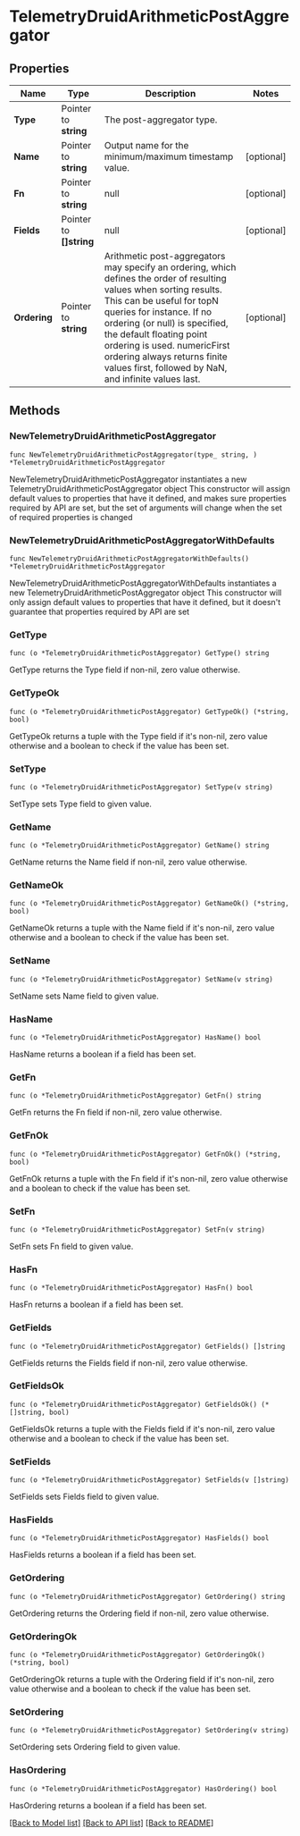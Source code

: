 # TelemetryDruidArithmeticPostAggregator

## Properties

Name | Type | Description | Notes
------------ | ------------- | ------------- | -------------
**Type** | Pointer to **string** | The post-aggregator type. | 
**Name** | Pointer to **string** | Output name for the minimum/maximum timestamp value. | [optional] 
**Fn** | Pointer to **string** | null | [optional] 
**Fields** | Pointer to **[]string** | null | [optional] 
**Ordering** | Pointer to **string** | Arithmetic post-aggregators may specify an ordering, which defines the order of resulting values when sorting results. This can be useful for topN queries for instance. If no ordering (or null) is specified, the default floating point ordering is used. numericFirst ordering always returns finite values first, followed by NaN, and infinite values last. | [optional] 

## Methods

### NewTelemetryDruidArithmeticPostAggregator

`func NewTelemetryDruidArithmeticPostAggregator(type_ string, ) *TelemetryDruidArithmeticPostAggregator`

NewTelemetryDruidArithmeticPostAggregator instantiates a new TelemetryDruidArithmeticPostAggregator object
This constructor will assign default values to properties that have it defined,
and makes sure properties required by API are set, but the set of arguments
will change when the set of required properties is changed

### NewTelemetryDruidArithmeticPostAggregatorWithDefaults

`func NewTelemetryDruidArithmeticPostAggregatorWithDefaults() *TelemetryDruidArithmeticPostAggregator`

NewTelemetryDruidArithmeticPostAggregatorWithDefaults instantiates a new TelemetryDruidArithmeticPostAggregator object
This constructor will only assign default values to properties that have it defined,
but it doesn't guarantee that properties required by API are set

### GetType

`func (o *TelemetryDruidArithmeticPostAggregator) GetType() string`

GetType returns the Type field if non-nil, zero value otherwise.

### GetTypeOk

`func (o *TelemetryDruidArithmeticPostAggregator) GetTypeOk() (*string, bool)`

GetTypeOk returns a tuple with the Type field if it's non-nil, zero value otherwise
and a boolean to check if the value has been set.

### SetType

`func (o *TelemetryDruidArithmeticPostAggregator) SetType(v string)`

SetType sets Type field to given value.


### GetName

`func (o *TelemetryDruidArithmeticPostAggregator) GetName() string`

GetName returns the Name field if non-nil, zero value otherwise.

### GetNameOk

`func (o *TelemetryDruidArithmeticPostAggregator) GetNameOk() (*string, bool)`

GetNameOk returns a tuple with the Name field if it's non-nil, zero value otherwise
and a boolean to check if the value has been set.

### SetName

`func (o *TelemetryDruidArithmeticPostAggregator) SetName(v string)`

SetName sets Name field to given value.

### HasName

`func (o *TelemetryDruidArithmeticPostAggregator) HasName() bool`

HasName returns a boolean if a field has been set.

### GetFn

`func (o *TelemetryDruidArithmeticPostAggregator) GetFn() string`

GetFn returns the Fn field if non-nil, zero value otherwise.

### GetFnOk

`func (o *TelemetryDruidArithmeticPostAggregator) GetFnOk() (*string, bool)`

GetFnOk returns a tuple with the Fn field if it's non-nil, zero value otherwise
and a boolean to check if the value has been set.

### SetFn

`func (o *TelemetryDruidArithmeticPostAggregator) SetFn(v string)`

SetFn sets Fn field to given value.

### HasFn

`func (o *TelemetryDruidArithmeticPostAggregator) HasFn() bool`

HasFn returns a boolean if a field has been set.

### GetFields

`func (o *TelemetryDruidArithmeticPostAggregator) GetFields() []string`

GetFields returns the Fields field if non-nil, zero value otherwise.

### GetFieldsOk

`func (o *TelemetryDruidArithmeticPostAggregator) GetFieldsOk() (*[]string, bool)`

GetFieldsOk returns a tuple with the Fields field if it's non-nil, zero value otherwise
and a boolean to check if the value has been set.

### SetFields

`func (o *TelemetryDruidArithmeticPostAggregator) SetFields(v []string)`

SetFields sets Fields field to given value.

### HasFields

`func (o *TelemetryDruidArithmeticPostAggregator) HasFields() bool`

HasFields returns a boolean if a field has been set.

### GetOrdering

`func (o *TelemetryDruidArithmeticPostAggregator) GetOrdering() string`

GetOrdering returns the Ordering field if non-nil, zero value otherwise.

### GetOrderingOk

`func (o *TelemetryDruidArithmeticPostAggregator) GetOrderingOk() (*string, bool)`

GetOrderingOk returns a tuple with the Ordering field if it's non-nil, zero value otherwise
and a boolean to check if the value has been set.

### SetOrdering

`func (o *TelemetryDruidArithmeticPostAggregator) SetOrdering(v string)`

SetOrdering sets Ordering field to given value.

### HasOrdering

`func (o *TelemetryDruidArithmeticPostAggregator) HasOrdering() bool`

HasOrdering returns a boolean if a field has been set.


[[Back to Model list]](../README.md#documentation-for-models) [[Back to API list]](../README.md#documentation-for-api-endpoints) [[Back to README]](../README.md)


